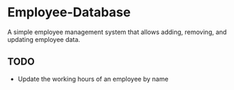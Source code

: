 # Employee-Database

A simple employee management system that allows adding, removing,
and updating employee data.

## TODO

- Update the working hours of an employee by name
